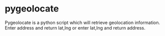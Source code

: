 # pygeolocate
Pygeolocate is a python script which will retrieve geolocation information. Enter address and return lat,lng or enter lat,lng and return address.
